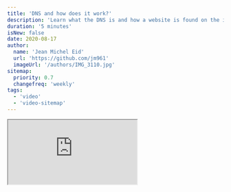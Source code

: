 ```yaml
---
title: 'DNS and how does it work?'
description: 'Learn what the DNS is and how a website is found on the internet.'
duration: '5 minutes'
isNew: false
date: 2020-08-17
author:
  name: 'Jean Michel Eid'
  url: 'https://github.com/jm961'
  imageUrl: '/authors/IMG_3110.jpg'
sitemap:
  priority: 0.7
  changefreq: 'weekly'
tags:
  - 'video'
  - 'video-sitemap'
---
```


<iframe class="w-full aspect-video mb-5" src="https://www.youtube.com/embed/Wj0od2ag5sk" title="DNS and how does it work?"></iframe>
